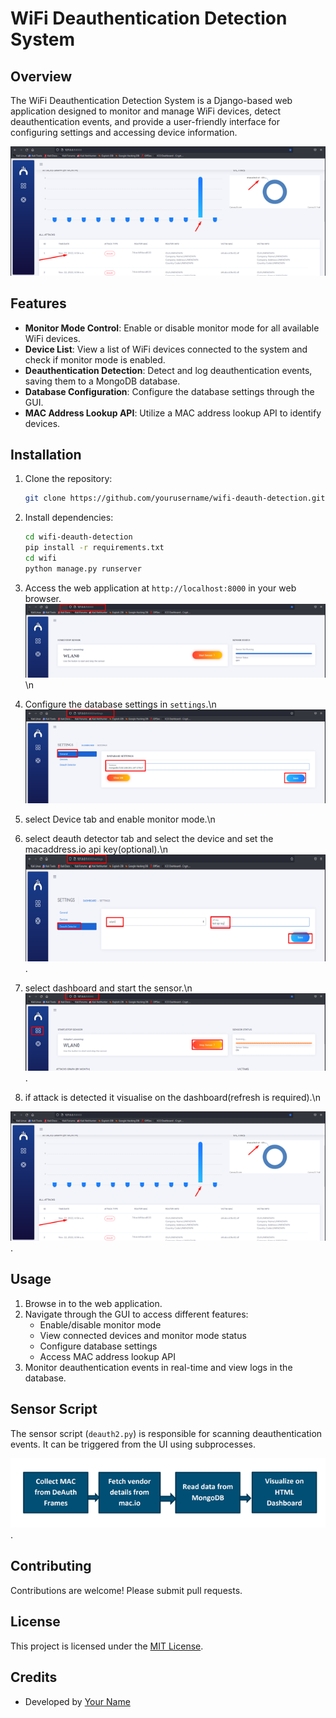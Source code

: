 # WiFi Deauthentication Detection System

## Overview

The WiFi Deauthentication Detection System is a Django-based web application designed to monitor and manage WiFi devices, detect deauthentication events, and provide a user-friendly interface for configuring settings and accessing device information.

![Screenshot1](https://github.com/sharathc213/wifi_deauth_detector/blob/main/Picture1.png)

## Features

- **Monitor Mode Control**: Enable or disable monitor mode for all available WiFi devices.
- **Device List**: View a list of WiFi devices connected to the system and check if monitor mode is enabled.
- **Deauthentication Detection**: Detect and log deauthentication events, saving them to a MongoDB database.
- **Database Configuration**: Configure the database settings through the GUI.
- **MAC Address Lookup API**: Utilize a MAC address lookup API to identify devices.

## Installation

1. Clone the repository:
    ```bash
   git clone https://github.com/yourusername/wifi-deauth-detection.git
   ```

2. Install dependencies:
   ```bash
   cd wifi-deauth-detection
   pip install -r requirements.txt
   cd wifi
   python manage.py runserver
   ```
3. Access the web application at `http://localhost:8000` in your web browser.
![Screenshot2](https://github.com/sharathc213/wifi_deauth_detector/blob/main/Picture2.png)\n
4. Configure the database settings in `settings`.\n
![Screenshot3](https://github.com/sharathc213/wifi_deauth_detector/blob/main/Picture3.png)
5. select Device tab and enable monitor mode.\n
6. select deauth detector tab and select the device and set the macaddress.io api key(optional).\n
![Screenshot4](https://github.com/sharathc213/wifi_deauth_detector/blob/main/Picture4.png).
7. select dashboard and start the sensor.\n
![Screenshot5](https://github.com/sharathc213/wifi_deauth_detector/blob/main/Picture5.png).
9. if attack is  detected it visualise on the dashboard(refresh is required).\n

![Screenshot6](https://github.com/sharathc213/wifi_deauth_detector/blob/main/Picture6.png).

## Usage

1. Browse in to the web application.
2. Navigate through the GUI to access different features:
   - Enable/disable monitor mode
   - View connected devices and monitor mode status
   - Configure database settings
   - Access MAC address lookup API
3. Monitor deauthentication events in real-time and view logs in the database.

## Sensor Script

The sensor script (`deauth2.py`) is responsible for scanning deauthentication events. It can be triggered from the UI using subprocesses.

![Screenshotz](https://github.com/sharathc213/wifi_deauth_detector/blob/main/Picture7.png).

## Contributing

Contributions are welcome! Please submit pull requests.

## License

This project is licensed under the [MIT License](LICENSE).

## Credits

- Developed by [Your Name](https://github.com/sharathc213)

